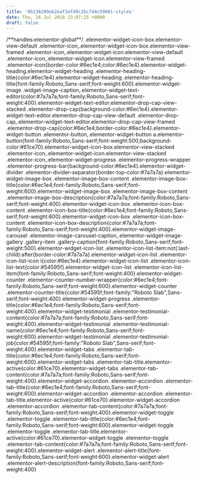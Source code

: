 ```yaml
---
title: '0b136209ab2eaf3efd9c2bcfd4c59601-styles'
date: Thu, 26 Jul 2018 23:07:25 +0000
draft: false
---
```


/\*\*handles:elementor-global\*\*/ .elementor-widget-icon-box.elementor-view-default .elementor-icon,.elementor-widget-icon-box.elementor-view-framed .elementor-icon,.elementor-widget-icon.elementor-view-default .elementor-icon,.elementor-widget-icon.elementor-view-framed .elementor-icon{border-color:#6ec1e4;color:#6ec1e4}.elementor-widget-heading.elementor-widget-heading .elementor-heading-title{color:#6ec1e4}.elementor-widget-heading .elementor-heading-title{font-family:Roboto,Sans-serif;font-weight:600}.elementor-widget-image .widget-image-caption,.elementor-widget-text-editor{color:#7a7a7a;font-family:Roboto,Sans-serif;font-weight:400}.elementor-widget-text-editor.elementor-drop-cap-view-stacked .elementor-drop-cap{background-color:#6ec1e4}.elementor-widget-text-editor.elementor-drop-cap-view-default .elementor-drop-cap,.elementor-widget-text-editor.elementor-drop-cap-view-framed .elementor-drop-cap{color:#6ec1e4;border-color:#6ec1e4}.elementor-widget-button .elementor-button,.elementor-widget-button a.elementor-button{font-family:Roboto,Sans-serif;font-weight:500;background-color:#61ce70}.elementor-widget-icon-box.elementor-view-stacked .elementor-icon,.elementor-widget-icon.elementor-view-stacked .elementor-icon,.elementor-widget-progress .elementor-progress-wrapper .elementor-progress-bar{background-color:#6ec1e4}.elementor-widget-divider .elementor-divider-separator{border-top-color:#7a7a7a}.elementor-widget-image-box .elementor-image-box-content .elementor-image-box-title{color:#6ec1e4;font-family:Roboto,Sans-serif;font-weight:600}.elementor-widget-image-box .elementor-image-box-content .elementor-image-box-description{color:#7a7a7a;font-family:Roboto,Sans-serif;font-weight:400}.elementor-widget-icon-box .elementor-icon-box-content .elementor-icon-box-title{color:#6ec1e4;font-family:Roboto,Sans-serif;font-weight:600}.elementor-widget-icon-box .elementor-icon-box-content .elementor-icon-box-description{color:#7a7a7a;font-family:Roboto,Sans-serif;font-weight:400}.elementor-widget-image-carousel .elementor-image-carousel-caption,.elementor-widget-image-gallery .gallery-item .gallery-caption{font-family:Roboto,Sans-serif;font-weight:500}.elementor-widget-icon-list .elementor-icon-list-item:not(:last-child):after{border-color:#7a7a7a}.elementor-widget-icon-list .elementor-icon-list-icon i{color:#6ec1e4}.elementor-widget-icon-list .elementor-icon-list-text{color:#54595f}.elementor-widget-icon-list .elementor-icon-list-item{font-family:Roboto,Sans-serif;font-weight:400}.elementor-widget-counter .elementor-counter-number-wrapper{color:#6ec1e4;font-family:Roboto,Sans-serif;font-weight:600}.elementor-widget-counter .elementor-counter-title{color:#54595f;font-family:"Roboto Slab",Sans-serif;font-weight:400}.elementor-widget-progress .elementor-title{color:#6ec1e4;font-family:Roboto,Sans-serif;font-weight:400}.elementor-widget-testimonial .elementor-testimonial-content{color:#7a7a7a;font-family:Roboto,Sans-serif;font-weight:400}.elementor-widget-testimonial .elementor-testimonial-name{color:#6ec1e4;font-family:Roboto,Sans-serif;font-weight:600}.elementor-widget-testimonial .elementor-testimonial-job{color:#54595f;font-family:"Roboto Slab",Sans-serif;font-weight:400}.elementor-widget-tabs .elementor-tab-title{color:#6ec1e4;font-family:Roboto,Sans-serif;font-weight:600}.elementor-widget-tabs .elementor-tab-title.elementor-active{color:#61ce70}.elementor-widget-tabs .elementor-tab-content{color:#7a7a7a;font-family:Roboto,Sans-serif;font-weight:400}.elementor-widget-accordion .elementor-accordion .elementor-tab-title{color:#6ec1e4;font-family:Roboto,Sans-serif;font-weight:600}.elementor-widget-accordion .elementor-accordion .elementor-tab-title.elementor-active{color:#61ce70}.elementor-widget-accordion .elementor-accordion .elementor-tab-content{color:#7a7a7a;font-family:Roboto,Sans-serif;font-weight:400}.elementor-widget-toggle .elementor-toggle .elementor-tab-title{color:#6ec1e4;font-family:Roboto,Sans-serif;font-weight:600}.elementor-widget-toggle .elementor-toggle .elementor-tab-title.elementor-active{color:#61ce70}.elementor-widget-toggle .elementor-toggle .elementor-tab-content{color:#7a7a7a;font-family:Roboto,Sans-serif;font-weight:400}.elementor-widget-alert .elementor-alert-title{font-family:Roboto,Sans-serif;font-weight:600}.elementor-widget-alert .elementor-alert-description{font-family:Roboto,Sans-serif;font-weight:400}